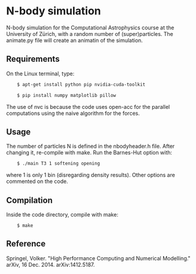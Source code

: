 # N-body simulation

N-body simulation for the Computational Astrophysics course at the University of Zürich, with a random number of (super)particles. The animate.py file will create an animatin of the simulation.

## Requirements

On the Linux terminal, type:

```bash
	$ apt-get install python pip nvidia-cuda-toolkit

	$ pip install numpy matplotlib pillow
```

The use of nvc is because the code uses open-acc for the parallel computations using the naive algorithm for the forces.

## Usage

The number of particles N is defined in the nbodyheader.h file. After changing it, re-compile with make. Run the Barnes-Hut option with:

```bash
	$ ./main T3 1 softening opening
```

where 1 is only 1 bin (disregarding density results). Other options are commented on the code.

## Compilation

Inside the code directory, compile with make:

```
	$ make
```

## Reference

Springel, Volker. "High Performance Computing and Numerical Modelling." arXiv, 16 Dec. 2014. arXiv:1412.5187.
